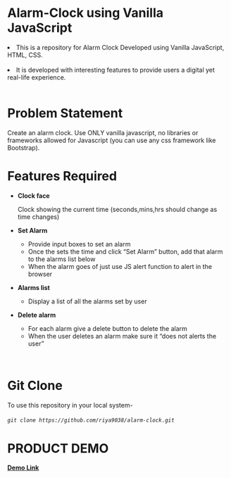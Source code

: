 # Alarm-Clock using Vanilla JavaScript

<li>This is a repository for Alarm Clock Developed using Vanilla JavaScript, HTML, CSS.</li>
<br>
<li> It is developed with interesting features to provide users a digital yet real-life experience.</li>
<br>

# Problem Statement

Create an alarm clock. Use ONLY vanilla javascript, no libraries or frameworks allowed for Javascript (you can use any css framework like Bootstrap).
<br>

# Features Required

- <b>Clock face</b><br>

  Clock showing the current time (seconds,mins,hrs should change as time changes)

- <b>Set Alarm</b> <br>

  - Provide input boxes to set an alarm
  - Once the sets the time and click “Set Alarm” button, add that alarm to the alarms list below
  - When the alarm goes of just use JS alert function to alert in the browser

- <b>Alarms list</b> <br>

  - Display a list of all the alarms set by user
 
- <b>Delete alarm</b> <br>
  - For each alarm give a delete button to delete the alarm
  - When the user deletes an alarm make sure it “does not alerts the user”

<br>

# Git Clone
To use this repository in your local system-

###### `git clone https://github.com/riya9038/alarm-clock.git`


# PRODUCT DEMO
<a href="https://riya9038.github.io/alarm-clock/"> <b> Demo Link </b> </a><br>

